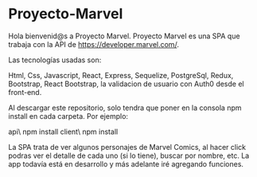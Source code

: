 # Proyecto-Marvel

Hola bienvenid@s a Proyecto Marvel. 
Proyecto Marvel es una SPA que trabaja con la API de https://developer.marvel.com/.

Las tecnologías usadas son:

Html, Css, Javascript, React, Express, Sequelize, PostgreSql, Redux, Bootstrap, React Bootstrap, la validacion de usuario 
con Auth0 desde el front-end.

Al descargar este repositorio, solo tendra que poner en la consola npm install en cada carpeta. Por ejemplo:


api\ npm install
client\ npm install


La SPA trata de ver algunos personajes de Marvel Comics, al hacer click podras ver el detalle de cada uno (si lo tiene), buscar por
nombre, etc.
La app todavía está en desarrollo y más adelante iré agregando funciones.
